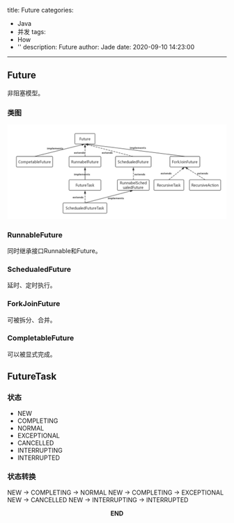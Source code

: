 title: Future
categories:
  - Java
  - 并发
tags:
  - How
  - ''
description: Future
author: Jade
date: 2020-09-10 14:23:00
---
## Future
非阻塞模型。
### 类图

![upload successful](/images/pasted-6.png)

### RunnableFuture
同时继承接口Runnable和Future。

### SchedualedFuture
延时、定时执行。

### ForkJoinFuture
可被拆分、合并。

### CompletableFuture
可以被显式完成。  

## FutureTask
### 状态
- NEW
- COMPLETING
- NORMAL
- EXCEPTIONAL
- CANCELLED
- INTERRUPTING
- INTERRUPTED

### 状态转换
NEW -> COMPLETING -> NORMAL
NEW -> COMPLETING -> EXCEPTIONAL
NEW -> CANCELLED
NEW -> INTERRUPTING -> INTERRUPTED

<p style="text-align: center"><strong>END</strong></p>